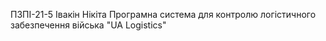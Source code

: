 ПЗПІ-21-5
Івакін Нікіта
Програмна система для контролю логістичного забезпечення війська "UA Logistics"
